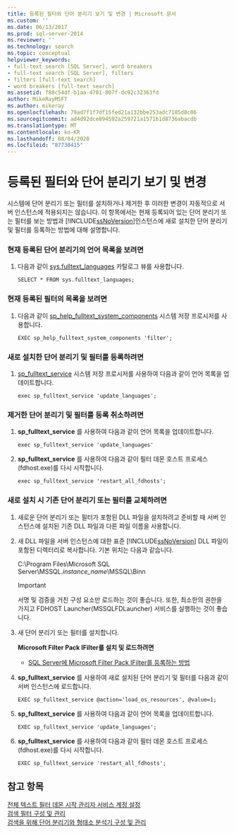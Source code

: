 ```yaml
---
title: 등록된 필터와 단어 분리기 보기 및 변경 | Microsoft 문서
ms.custom: ''
ms.date: 06/13/2017
ms.prod: sql-server-2014
ms.reviewer: ''
ms.technology: search
ms.topic: conceptual
helpviewer_keywords:
- full-text search [SQL Server], word breakers
- full-text search [SQL Server], filters
- filters [full-text search]
- word breakers [full-text search]
ms.assetid: f88c54df-b1aa-4701-807f-dc92c32363fd
author: MikeRayMSFT
ms.author: mikeray
ms.openlocfilehash: 79ad7f1f7df15fed21a132bbe253adc7185d8c06
ms.sourcegitcommit: ad4d92dce894592a259721a1571b1d8736abacdb
ms.translationtype: MT
ms.contentlocale: ko-KR
ms.lasthandoff: 08/04/2020
ms.locfileid: "87730415"
---
```

# <a name="view-or-change-registered-filters-and-word-breakers"></a>등록된 필터와 단어 분리기 보기 및 변경
  시스템에 단어 분리기 또는 필터를 설치하거나 제거한 후 이러한 변경이 자동적으로 서버 인스턴스에 적용되지는 않습니다. 이 항목에서는 현재 등록되어 있는 단어 분리기 또는 필터를 보는 방법과 [!INCLUDE[ssNoVersion](../../includes/ssnoversion-md.md)]인스턴스에 새로 설치한 단어 분리기 및 필터를 등록하는 방법에 대해 설명합니다.  
  
### <a name="to-view-a-list-of-languages-whose-word-breakers-are-currently-registered"></a>현재 등록된 단어 분리기의 언어 목록을 보려면  
  
1.  다음과 같이 [sys.fulltext_languages](/sql/relational-databases/system-catalog-views/sys-fulltext-languages-transact-sql) 카탈로그 뷰를 사용합니다.  
  
    ```  
    SELECT * FROM sys.fulltext_languages;   
    ```  
  
### <a name="to-view-a-list-of-the-filters-that-are-currently-registered"></a>현재 등록된 필터의 목록을 보려면  
  
1.  다음과 같이 [sp_help_fulltext_system_components](/sql/relational-databases/system-stored-procedures/sp-help-fulltext-system-components-transact-sql) 시스템 저장 프로시저를 사용합니다.  
  
    ```  
    EXEC sp_help_fulltext_system_components 'filter';    
    ```  
  
### <a name="to-register-newly-installed-word-breakers-and-filters"></a>새로 설치한 단어 분리기 및 필터를 등록하려면  
  
1.  [sp_fulltext_service](/sql/relational-databases/system-stored-procedures/sp-fulltext-service-transact-sql) 시스템 저장 프로시저를 사용하여 다음과 같이 언어 목록을 업데이트합니다.  
  
    ```  
    exec sp_fulltext_service 'update_languages';   
    ```  
  
### <a name="to-unregister-uninstalled-word-breakers-and-filters"></a>제거한 단어 분리기 및 필터를 등록 취소하려면  
  
1.  **sp_fulltext_service** 를 사용하여 다음과 같이 언어 목록을 업데이트합니다.  
  
    ```  
    exec sp_fulltext_service 'update_languages'  
    ```  
  
2.  **sp_fulltext_service** 를 사용하여 다음과 같이 필터 데몬 호스트 프로세스(fdhost.exe)를 다시 시작합니다.  
  
    ```  
    exec sp_fulltext_service 'restart_all_fdhosts';  
    ```  
  
### <a name="to-replace-existing-word-breakers-or-filters-when-installing-new-ones"></a>새로 설치 시 기존 단어 분리기 또는 필터를 교체하려면  
  
1.  새로운 단어 분리기 또는 필터가 포함된 DLL 파일을 설치하려고 준비할 때 서버 인스턴스에 설치된 기존 DLL 파일과 다른 파일 이름을 사용합니다.  
  
2.  새 DLL 파일을 서버 인스턴스에 대한 표준 [!INCLUDE[ssNoVersion](../../includes/ssnoversion-md.md)] DLL 파일이 포함된 디렉터리로 복사합니다. 기본 위치는 다음과 같습니다.  
  
     C:\Program Files\Microsoft SQL Server\MSSQL.*instance_name*\MSSQL\Binn  
  
    > [!IMPORTANT]  
    >  서명 및 검증을 거친 구성 요소만 로드하는 것이 좋습니다. 또한, 최소한의 권한을 가지고 FDHOST Launcher(MSSQLFDLauncher) 서비스를 실행하는 것이 좋습니다.  
  
3.  새 단어 분리기 또는 필터를 설치합니다.  
  
     **Microsoft Filter Pack IFilter를 설치 및 로드하려면**  
  
    -   [SQL Server에 Microsoft Filter Pack IFilter를 등록하는 방법](https://go.microsoft.com/fwlink/?LinkId=130439)  
  
4.  **sp_fulltext_service** 를 사용하여 새로 설치된 단어 분리기 및 필터를 다음과 같이 서버 인스턴스에 로드합니다.  
  
    ```  
    EXEC sp_fulltext_service @action='load_os_resources', @value=1;  
    ```  
  
5.  **sp_fulltext_service** 를 사용하여 다음과 같이 언어 목록을 업데이트합니다.  
  
    ```  
    EXEC sp_fulltext_service 'update_languages';  
    ```  
  
6.  **sp_fulltext_service** 를 사용하여 다음과 같이 필터 데몬 호스트 프로세스(fdhost.exe)를 다시 시작합니다.  
  
    ```  
    EXEC sp_fulltext_service 'restart_all_fdhosts';   
    ```  
  
## <a name="see-also"></a>참고 항목  
 [전체 텍스트 필터 데몬 시작 관리자 서비스 계정 설정](set-the-service-account-for-the-full-text-filter-daemon-launcher.md)   
 [검색 필터 구성 및 관리](configure-and-manage-filters-for-search.md)   
 [검색을 위해 단어 분리기와 형태소 분석기 구성 및 관리](configure-and-manage-word-breakers-and-stemmers-for-search.md)  
  
  
